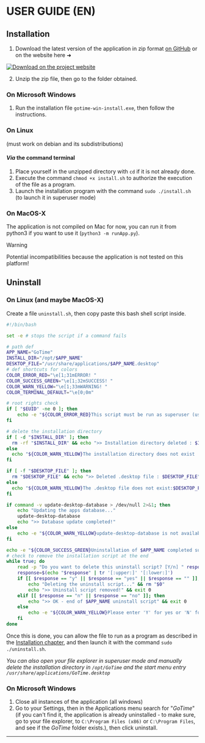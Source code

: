 # USER GUIDE (EN)
## Installation
1. Download the latest version of the application in zip format [on GitHub](https://github.com/pandaroux007/GoTime/releases) or on the website here ➜ 
<p align="center">

  [![Download on the project website](https://custom-icon-badges.demolab.com/badge/-Download-blue?logo=download&logoColor=white "Download app")](https://pandaroux007.github.io/gotime)
</p>

2. Unzip the zip file, then go to the folder obtained.
### On Microsoft Windows
1. Run the installation file `gotime-win-install.exe`, then follow the instructions.
### On Linux
(must work on debian and its subdistributions)
#### *Via* the command terminal
1. Place yourself in the unzipped directory with `cd` if it is not already done.
2. Execute the command `chmod +x install.sh` to authorize the execution of the file as a program.
3. Launch the installation program with the command `sudo ./install.sh` (to launch it in superuser mode)

### On MacOS-X
The application is not compiled on Mac for now, you can run it from python3 if you want to use it (`python3 -m runApp.py`).

> [!WARNING]
> Potential incompatibilities because the application is not tested on this platform!

## Uninstall
### On Linux (and maybe MacOS-X)
Create a file `uninstall.sh`, then copy paste this bash shell script inside.
```sh
#!/bin/bash

set -e # stops the script if a command fails

# path def
APP_NAME="GoTime"
INSTALL_DIR="/opt/$APP_NAME"
DESKTOP_FILE="/usr/share/applications/$APP_NAME.desktop"
# def shortcuts for colors
COLOR_ERROR_RED="\e[1;31mERROR! "
COLOR_SUCCESS_GREEN="\e[1;32mSUCCESS! "
COLOR_WARN_YELLOW="\e[1;33mWARNING! "
COLOR_TERMINAL_DEFAULT="\e[0;0m"

# root rights check
if [ "$EUID" -ne 0 ]; then
    echo -e "${COLOR_ERROR_RED}This script must be run as superuser (use command 'sudo ./install.sh')${COLOR_TERMINAL_DEFAULT}" && exit 1
fi

# delete the installation directory
if [ -d "$INSTALL_DIR" ]; then
  rm -rf "$INSTALL_DIR" && echo ">> Installation directory deleted : $INSTALL_DIR"
else
  echo "${COLOR_WARN_YELLOW}The installation directory does not exist : $INSTALL_DIR${COLOR_TERMINAL_DEFAULT}"
fi

if [ -f "$DESKTOP_FILE" ]; then
  rm "$DESKTOP_FILE" && echo ">> Deleted .desktop file : $DESKTOP_FILE"
else
  echo "${COLOR_WARN_YELLOW}The .desktop file does not exist:$DESKTOP_FILE${COLOR_TERMINAL_DEFAULT}"
fi

if command -v update-desktop-database > /dev/null 2>&1; then
    echo "Updating the apps database..."
    update-desktop-database
    echo ">> Database update completed!"
else
    echo -e "${COLOR_WARN_YELLOW}update-desktop-database is not available. You may need to run it manually or restart your computer to no longer see the software in the list of installed applications.${COLOR_TERMINAL_DEFAULT}"
fi

echo -e "${COLOR_SUCCESS_GREEN}Uninstallation of $APP_NAME completed successfully!${COLOR_TERMINAL_DEFAULT}"
# check to remove the installation script at the end
while true; do
    read -p "Do you want to delete this uninstall script? [Y/n] " response
    response=$(echo "$response" | tr '[:upper:]' '[:lower:]')
    if [[ $response == "y" || $response == "yes" || $response == "" ]]; then
        echo "Deleting the uninstall script..." && rm "$0"
        echo ">> Uninstall script removed!" && exit 0
    elif [[ $response == "n" || $response == "no" ]]; then
        echo ">> OK - end of $APP_NAME uninstall script" && exit 0
    else
        echo -e "${COLOR_WARN_YELLOW}Please enter 'Y' for yes or 'N' for no.${COLOR_TERMINAL_DEFAULT}"
    fi
done
```
Once this is done, you can allow the file to run as a program as described in the [Installation chapter](#installation), and then launch it with the command `sudo ./uninstall.sh`.

*You can also open your file explorer in superuser mode and manually delete the installation directory in `/opt/GoTime` and the start menu entry `/usr/share/applications/GoTime.desktop`*

### On Microsoft Windows
1. Close all instances of the application (all windows)
2. Go to your Settings, then in the Applications menu search for "*GoTime*" (if you can't find it, the application is already uninstalled - to make sure, go to your file explorer, to `C:\Program Files (x86)` or `C:\Program Files`, and see if the *GoTime* folder exists.), then click uninstall.
___